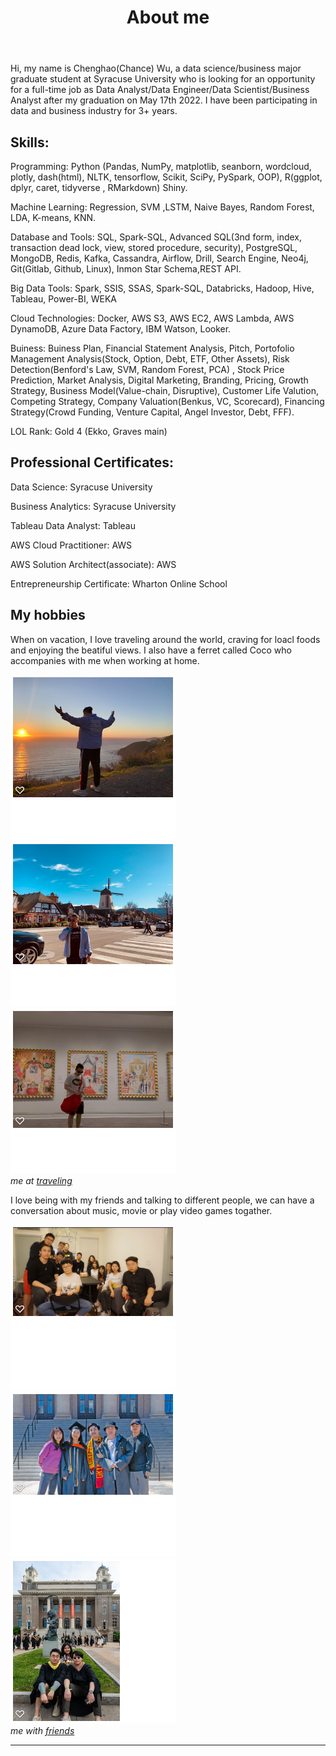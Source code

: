 ﻿---
layout: page
title: About me

---
Hi, my name is Chenghao(Chance) Wu, a data science/business major graduate student at Syracuse University who is looking for an opportunity for a full-time job as Data Analyst/Data Engineer/Data Scientist/Business Analyst after my graduation on May 17th 2022. I have been participating in data and business industry for 3+ years.

## Skills:

Programming: Python (Pandas, NumPy, matplotlib, seanborn, wordcloud, plotly, dash(html), NLTK, tensorflow, Scikit, SciPy, PySpark, OOP), R(ggplot, dplyr, caret, tidyverse , RMarkdown) Shiny.

Machine Learning: Regression, SVM ,LSTM, Naive Bayes, Random Forest, LDA, K-means, KNN.

Database and Tools: SQL, Spark-SQL, Advanced SQL(3nd form, index, transaction dead lock, view, stored procedure, security), PostgreSQL, MongoDB, Redis, Kafka, Cassandra, Airflow, Drill, Search Engine, Neo4j, Git(Gitlab, Github, Linux), Inmon Star Schema,REST API.

Big Data Tools: Spark, SSIS, SSAS, Spark-SQL, Databricks, Hadoop, Hive, Tableau, Power-BI, WEKA


Cloud Technologies: Docker, AWS S3, AWS EC2, AWS Lambda, AWS DynamoDB, Azure Data Factory, IBM Watson, Looker.

Buiness: Buiness Plan, Financial Statement Analysis, Pitch, Portofolio Management Analysis(Stock, Option, Debt, ETF, Other Assets), Risk Detection(Benford's Law, SVM, Random Forest, PCA) , Stock Price Prediction, Market Analysis, Digital Marketing, Branding, Pricing, Growth Strategy, Business Model(Value-chain, Disruptive), Customer Life Valution, Competing Strategy, Company Valuation(Benkus, VC, Scorecard), Financing Strategy(Crowd Funding, Venture Capital, Angel Investor, Debt, FFF).

LOL Rank: Gold 4 (Ekko, Graves main)

## Professional Certificates:
Data Science: Syracuse University

Business Analytics: Syracuse University

Tableau Data Analyst: Tableau

AWS Cloud Practitioner: AWS

AWS Solution Architect(associate): AWS

Entrepreneurship Certificate: Wharton Online School

## My hobbies

When on vacation, I love traveling around the world, craving for loacl foods and enjoying the beatiful views. I also have a ferret called Coco who accompanies with me when working at home. 

<div class="gallery-box">
  <div class="gallery">
    <img src="/images/me.png" alt="Project">
    <img src="/images/me2.png" alt="Project">
    <img src="/images/me3.png" alt="Project">
  </div>
    <em>me at <a href="" target="_blank">traveling</a></em>
</div>


I love being with my friends and talking to different people, we can have a conversation about music, movie or play video games togather.

<div class="gallery-box">
  <div class="gallery">
    <img src="/images/friends.png" alt="Project">
    <img src="/images/friends2.png" alt="Project">
    <img src="/images/friends3.png" alt="Project">
  </div>
    <em>me with <a href="/" target="_blank">friends</a></em>
</div>

***